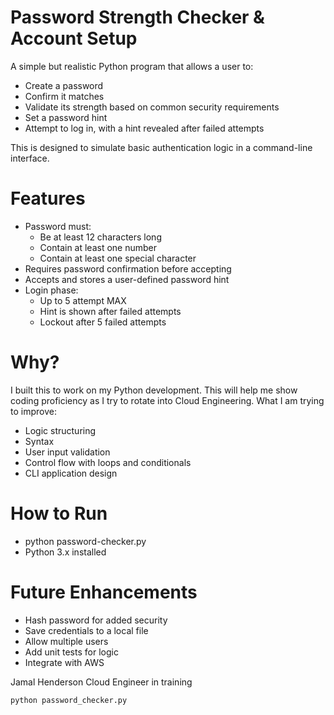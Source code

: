 # Password Strength Checker & Account Setup

A simple but realistic Python program that allows a user to:

- Create a password
- Confirm it matches
- Validate its strength based on common security requirements
- Set a password hint
- Attempt to log in, with a hint revealed after failed attempts

This is designed to simulate basic authentication logic in a command-line interface.

# Features
- Password must:
  - Be at least 12 characters long
  - Contain at least one number
  - Contain at least one special character
- Requires password confirmation before accepting
- Accepts and stores a user-defined password hint
- Login phase:
  - Up to 5 attempt MAX
  - Hint is shown after failed attempts
  - Lockout after 5 failed attempts

# Why?

I built this to work on my Python development. This will help me show coding proficiency as I try to rotate into Cloud Engineering. What I am trying to improve:

- Logic structuring
- Syntax
- User input validation
- Control flow with loops and conditionals
- CLI application design

# How to Run
- python password-checker.py
- Python 3.x installed
  
# Future Enhancements
- Hash password for added security
- Save credentials to a local file
- Allow multiple users
- Add unit tests for logic
- Integrate with AWS

Jamal Henderson
Cloud Engineer in training 

```bash
python password_checker.py
